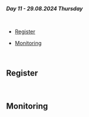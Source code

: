 _**Day 11 - 29.08.2024 Thursday**_

<br>

- [Register](#Register)

- [Monitoring](#Monitoring)

<br>

## Register

<br>

## Monitoring

<br>
